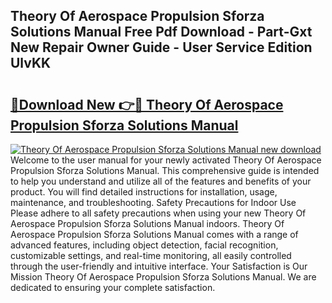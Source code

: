 ## Theory Of Aerospace Propulsion Sforza Solutions Manual Free Pdf Download - Part-Gxt New Repair Owner Guide - User Service Edition UlvKK

# <h2><a href="http://bc74758.oget.top/?id=Theory+Of+Aerospace+Propulsion+Sforza+Solutions+Manual">🔗Download New 👉🔴 Theory Of Aerospace Propulsion Sforza Solutions Manual</a></h2>

[![Theory Of Aerospace Propulsion Sforza Solutions Manual new download](https://i.imgur.com/5g1atiW.png)](http://bc74758.oget.top/?id=Theory+Of+Aerospace+Propulsion+Sforza+Solutions+Manual)
Welcome to the user manual for your newly activated Theory Of Aerospace Propulsion Sforza Solutions Manual. This comprehensive guide is intended to help you understand and utilize all of the features and benefits of your product. You will find detailed instructions for installation, usage, maintenance, and troubleshooting. Safety Precautions for Indoor Use Please adhere to all safety precautions when using your new Theory Of Aerospace Propulsion Sforza Solutions Manual indoors. Theory Of Aerospace Propulsion Sforza Solutions Manual comes with a range of advanced features, including object detection, facial recognition, customizable settings, and real-time monitoring, all easily controlled through the user-friendly and intuitive interface. Your Satisfaction is Our Mission Theory Of Aerospace Propulsion Sforza Solutions Manual. We are dedicated to ensuring your complete satisfaction.
